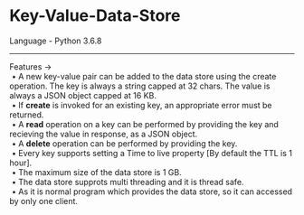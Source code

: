 # Key-Value-Data-Store
Language - Python 3.6.8<br>
<hr>
Features -><br>
  &nbsp;• A new key-value pair can be added to the data store using the create operation. The key is always a string capped at 32 chars. The value is always a JSON object capped at 16 KB.<br>
  &nbsp;• If <b>create</b> is invoked for an existing key, an appropriate error must be returned.<br>
  &nbsp;• A <b>read</b> operation on a key can be performed by providing the key and recieving the value in response, as a JSON object.<br>
  &nbsp;• A <b>delete</b> operation can be performed by providing the key.<br>
  &nbsp;• Every key supports setting a Time to live property [By default the TTL is 1 hour].<br>
  &nbsp;• The maximum size of the data store is 1 GB.<br>
  &nbsp;• The data store supprots multi threading and it is thread safe.<br>
  &nbsp;• As it is normal program which provides the data store, so it can accessed by only one client.<br>
